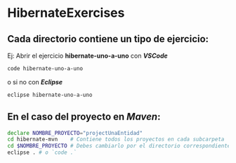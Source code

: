 # HibernateExercises

## Cada directorio contiene un tipo de ejercicio:
Ej: Abrir el ejercicio __hibernate-uno-a-uno__ con ___VSCode___
```bash
code hibernate-uno-a-uno
```
o si no con ___Eclipse___
```bash
eclipse hibernate-uno-a-uno
```

## En el caso del proyecto en ___Maven___:
```bash
declare NOMBRE_PROYECTO="projectUnaEntidad"
cd hibernate-mvn    # Contiene todos los proyectos en cada subcarpeta
cd $NOMBRE_PROYECTO # Debes cambiarlo por el directorio correspondiente
eclipse . # o `code .`
```
